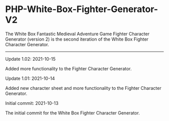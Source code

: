 # PHP-White-Box-Fighter-Generator-V2
The White Box Fantastic Medieval Adventure Game Fighter Character Generator (version 2) is the second iteration of the White Box Fighter Character Generator.


--------------------



Update 1.02: 2021-10-15

Added more functionality to the Fighter Character Generator.




Update 1.01: 2021-10-14

Added new character sheet and more functionality to the Fighter Character Generator.




Initial commit: 2021-10-13

The initial commit for the White Box Fighter Character Generator.
